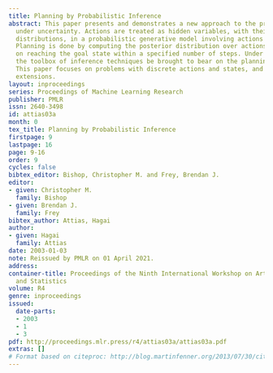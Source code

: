 ```yaml
---
title: Planning by Probabilistic Inference
abstract: This paper presents and demonstrates a new approach to the problem of planning
  under uncertainty. Actions are treated as hidden variables, with their own prior
  distributions, in a probabilistic generative model involving actions and states.
  Planning is done by computing the posterior distribution over actions, conditioned
  on reaching the goal state within a specified number of steps. Under the new formulation,
  the toolbox of inference techniques be brought to bear on the planning problem.
  This paper focuses on problems with discrete actions and states, and discusses some
  extensions.
layout: inproceedings
series: Proceedings of Machine Learning Research
publisher: PMLR
issn: 2640-3498
id: attias03a
month: 0
tex_title: Planning by Probabilistic Inference
firstpage: 9
lastpage: 16
page: 9-16
order: 9
cycles: false
bibtex_editor: Bishop, Christopher M. and Frey, Brendan J.
editor:
- given: Christopher M.
  family: Bishop
- given: Brendan J.
  family: Frey
bibtex_author: Attias, Hagai
author:
- given: Hagai
  family: Attias
date: 2003-01-03
note: Reissued by PMLR on 01 April 2021.
address:
container-title: Proceedings of the Ninth International Workshop on Artificial Intelligence
  and Statistics
volume: R4
genre: inproceedings
issued:
  date-parts:
  - 2003
  - 1
  - 3
pdf: http://proceedings.mlr.press/r4/attias03a/attias03a.pdf
extras: []
# Format based on citeproc: http://blog.martinfenner.org/2013/07/30/citeproc-yaml-for-bibliographies/
---
```

